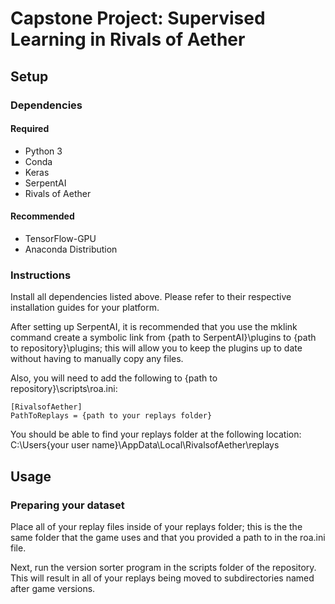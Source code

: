 
<h1>Capstone Project: Supervised Learning in Rivals of Aether </h1>

<h2>Setup</h2>

<h3>Dependencies</h3>

<h4>Required</h4>

- Python 3
- Conda
- Keras
- SerpentAI
- Rivals of Aether

<h4>Recommended</h4>

- TensorFlow-GPU
- Anaconda Distribution
  
<h3>Instructions</h3>

Install all dependencies listed above. Please refer to their respective installation guides for your platform.

After setting up SerpentAI, it is recommended that you use the mklink command create a symbolic link from {path to SerpentAI}\plugins to {path to repository}\plugins; this will allow you to keep the plugins up to date without having to manually copy any files.

Also, you will need to add the following to {path to repository}\scripts\roa.ini:

```
[RivalsofAether]
PathToReplays = {path to your replays folder}
```

You should be able to find your replays folder at the following location: C:\Users\{your user name}\AppData\Local\RivalsofAether\replays

<h2>Usage</h2>

<h3>Preparing your dataset</h3>

Place all of your replay files inside of your replays folder; this is the the same folder that the game uses and that you provided a path to in the roa.ini file.

Next, run the version sorter program in the scripts folder of the repository. This will result in all of your replays being moved to subdirectories named after game versions.
